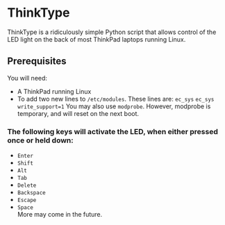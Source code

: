 # ThinkType

ThinkType is a ridiculously simple Python script that allows control of the LED light on the back of most ThinkPad laptops running Linux.

## Prerequisites
You will need:
- A ThinkPad running Linux
- To add two new lines to ```/etc/modules```. These lines are:
```ec_sys```
```ec_sys write_support=1```
 You may also use ```modprobe```. However, modprobe is temporary, and will reset on the next boot.
 
### The following keys will activate the LED, when either pressed once or held down:
- ```Enter```
- ```Shift```
- ```Alt```
- ```Tab```
- ```Delete```
- ```Backspace```
- ```Escape```
- ```Space```  
More may come in the future.
